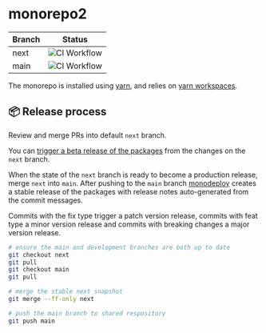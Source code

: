 # monorepo2

<!-- prettier-ignore-start -->
| Branch | Status |
| --- | :---: |
| next | ![CI Workflow](https://github.com/fmal/monorepo2/actions/workflows/ci.yml/badge.svg?branch=next) |
| main | ![CI Workflow](https://github.com/fmal/monorepo2/actions/workflows/ci.yml/badge.svg) |
<!-- prettier-ignore-end -->

The monorepo is installed using [yarn](https://github.com/yarnpkg/berry), and relies on [yarn workspaces](https://yarnpkg.com/features/workspaces).

## 📦 Release process

Review and merge PRs into default `next` branch.

You can [trigger a beta release of the packages](https://github.com/fmal/monorepo2/actions/workflows/release.yml) from the changes on the `next` branch.

When the state of the `next` branch is ready to become a production release, merge `next` into `main`. After pushing to the `main` branch [monodeploy](https://tophat.github.io/monodeploy/) creates a stable release of the packages with release notes auto-generated from the commit messages.

Commits with the fix type trigger a patch version release, commits with feat type a minor version release and commits with breaking changes a major version release.

```sh
# ensure the main and development branches are both up to date
git checkout next
git pull
git checkout main
git pull

# merge the stable next snapshot
git merge --ff-only next

# push the main branch to shared respository
git push main
```
